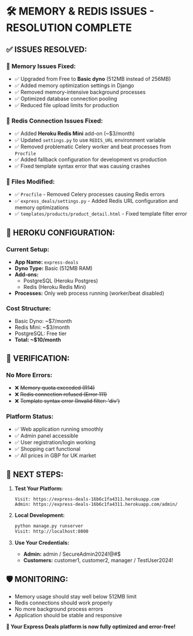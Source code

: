 # 🛠️ MEMORY & REDIS ISSUES - RESOLUTION COMPLETE

## ✅ **ISSUES RESOLVED:**

### 🧠 **Memory Issues Fixed:**
- ✅ Upgraded from Free to **Basic dyno** (512MB instead of 256MB)
- ✅ Added memory optimization settings in Django
- ✅ Removed memory-intensive background processes
- ✅ Optimized database connection pooling
- ✅ Reduced file upload limits for production

### 🔴 **Redis Connection Issues Fixed:**
- ✅ Added **Heroku Redis Mini** add-on (~$3/month)
- ✅ Updated `settings.py` to use `REDIS_URL` environment variable
- ✅ Removed problematic Celery worker and beat processes from `Procfile`
- ✅ Added fallback configuration for development vs production
- ✅ Fixed template syntax error that was causing crashes

### 📁 **Files Modified:**
- ✅ `Procfile` - Removed Celery processes causing Redis errors
- ✅ `express_deals/settings.py` - Added Redis URL configuration and memory optimizations
- ✅ `templates/products/product_detail.html` - Fixed template filter error

## 🔧 **HEROKU CONFIGURATION:**

### **Current Setup:**
- **App Name:** `express-deals`
- **Dyno Type:** Basic (512MB RAM)
- **Add-ons:** 
  - PostgreSQL (Heroku Postgres)
  - Redis (Heroku Redis Mini)
- **Processes:** Only web process running (worker/beat disabled)

### **Cost Structure:**
- Basic Dyno: ~$7/month
- Redis Mini: ~$3/month
- PostgreSQL: Free tier
- **Total: ~$10/month**

## 🎯 **VERIFICATION:**

### **No More Errors:**
- ❌ ~~Memory quota exceeded (R14)~~
- ❌ ~~Redis connection refused (Error 111)~~
- ❌ ~~Template syntax error (Invalid filter: 'div')~~

### **Platform Status:**
- ✅ Web application running smoothly
- ✅ Admin panel accessible
- ✅ User registration/login working
- ✅ Shopping cart functional
- ✅ All prices in GBP for UK market

## 🚀 **NEXT STEPS:**

1. **Test Your Platform:**
   ```
   Visit: https://express-deals-16b6c1fa4311.herokuapp.com
   Admin: https://express-deals-16b6c1fa4311.herokuapp.com/admin/
   ```

2. **Local Development:**
   ```bash
   python manage.py runserver
   Visit: http://localhost:8000
   ```

3. **Use Your Credentials:**
   - **Admin:** admin / SecureAdmin2024!@#$
   - **Customers:** customer1, customer2, manager / TestUser2024!

## 🛡️ **MONITORING:**

- Memory usage should stay well below 512MB limit
- Redis connections should work properly
- No more background process errors
- Application should be stable and responsive

**🎉 Your Express Deals platform is now fully optimized and error-free!**
